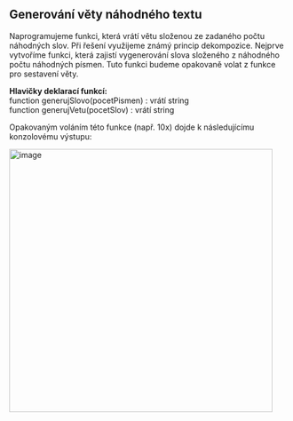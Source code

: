 ## Generování věty náhodného textu
Naprogramujeme funkci, která vrátí větu složenou ze zadaného počtu náhodných slov.
Při řešení využijeme známý princip dekompozice. Nejprve vytvoříme funkci, která zajistí vygenerování slova složeného z náhodného počtu náhodných písmen. Tuto funkci budeme opakovaně volat z funkce pro sestavení věty. 
  
**Hlavičky deklarací funkcí:**  
function generujSlovo(pocetPismen) : vrátí string  
function generujVetu(pocetSlov) : vrátí string  

Opakovaným voláním této funkce (např. 10x) dojde k následujícímu konzolovému výstupu:

<img width="474" alt="image" src="https://github.com/user-attachments/assets/c7336274-89d8-43dd-b24f-36690a27a425" />

